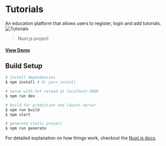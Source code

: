 # Tutorials
An education platform that allows users to register, login and add tutorials. 
![Tutorials](https://cosmicjs.com/uploads/81983780-a3c9-11e7-89ef-3ff92a216c25-tutorials-2.png)
> Nuxt.js project
#### [View Demo](https://cosmicjs.com/apps/tutorials-app/demo)
## Build Setup

``` bash
# install dependencies
$ npm install # Or yarn install

# serve with hot reload at localhost:3000
$ npm run dev

# build for production and launch server
$ npm run build
$ npm start

# generate static project
$ npm run generate
```

For detailed explanation on how things work, checkout the [Nuxt.js docs](https://github.com/nuxt/nuxt.js).
